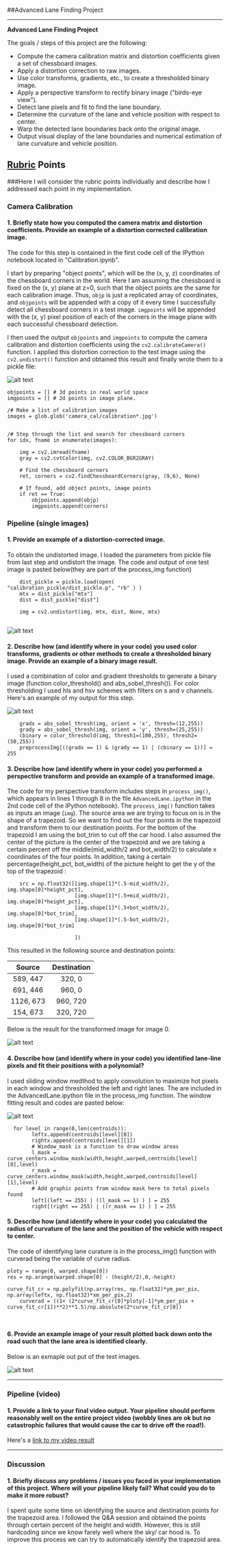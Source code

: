 ##Advanced Lane Finding Project

---

**Advanced Lane Finding Project**

The goals / steps of this project are the following:

* Compute the camera calibration matrix and distortion coefficients given a set of chessboard images.
* Apply a distortion correction to raw images.
* Use color transforms, gradients, etc., to create a thresholded binary image.
* Apply a perspective transform to rectify binary image ("birds-eye view").
* Detect lane pixels and fit to find the lane boundary.
* Determine the curvature of the lane and vehicle position with respect to center.
* Warp the detected lane boundaries back onto the original image.
* Output visual display of the lane boundaries and numerical estimation of lane curvature and vehicle position.

[//]: # (Image References)

[image1]: ./output_images/undistorted.png "Undistorted"
[image2]: ./output_images/undistort5.jpg "Road Transformed"
[image3]: ./output_images/threshold0.jpg "Threshold"
[image4]: ./output_images/track0.jpg "Warp"
[image5]: ./output_images/fit0.jpg "Fit Visual"
[image6]: ./output_images/fin0.jpg "Output"
[image7]: ./output_images/warped.jpg "Warped"
[image8]: ./output_images/fin0.jpg "Final"

[video1]: ./dummy.mp4 "Video"

## [Rubric](https://review.udacity.com/#!/rubrics/571/view) Points
###Here I will consider the rubric points individually and describe how I addressed each point in my implementation.  



### Camera Calibration

#### 1. Briefly state how you computed the camera matrix and distortion coefficients. Provide an example of a distortion corrected calibration image.

The code for this step is contained in the first code cell of the IPython notebook located in "Calibration.ipynb".  

I start by preparing "object points", which will be the (x, y, z) coordinates of the chessboard corners in the world. Here I am assuming the chessboard is fixed on the (x, y) plane at z=0, such that the object points are the same for each calibration image.  Thus, `objp` is just a replicated array of coordinates, and `objpoints` will be appended with a copy of it every time I successfully detect all chessboard corners in a test image.  `imgpoints` will be appended with the (x, y) pixel position of each of the corners in the image plane with each successful chessboard detection.  

I then used the output `objpoints` and `imgpoints` to compute the camera calibration and distortion coefficients using the `cv2.calibrateCamera()` function.  I applied this distortion correction to the test image using the `cv2.undistort()` function and obtained this result and finally wrote them to a pickle file: 

![alt text][image1]

```
objpoints = [] # 3d points in real world space
imgpoints = [] # 2d points in image plane.

/# Make a list of calibration images
images = glob.glob('camera_cal/calibration*.jpg')


/# Step through the list and search for chessboard corners
for idx, fname in enumerate(images):

    img = cv2.imread(fname)
    gray = cv2.cvtColor(img, cv2.COLOR_BGR2GRAY)

    # Find the chessboard corners
    ret, corners = cv2.findChessboardCorners(gray, (9,6), None)

    # If found, add object points, image points
    if ret == True:
        objpoints.append(objp)
        imgpoints.append(corners)
```

### Pipeline (single images)

#### 1. Provide an example of a distortion-corrected image.

To obtain the undistorted image. I loaded the parameters from pickle file from last step and undistort the image. The code and output of one test image is pasted below(they are part of the process_img function)

```
	dist_pickle = pickle.load(open( "calibration_pickle/dist_pickle.p", "rb" ) )
    mtx = dist_pickle["mtx"]
    dist = dist_pickle["dist"]

    img = cv2.undistort(img, mtx, dist, None, mtx)
    
```
![alt text][image2]
#### 2. Describe how (and identify where in your code) you used color transforms, gradients or other methods to create a thresholded binary image.  Provide an example of a binary image result.
I used a combination of color and gradient thresholds to generate a binary image (function color_threshold() and abs_sobel_thresh()).  For color thresholding I used hls and hsv schemes with filters on s and v channels. Here's an example of my output for this step.  

![alt text][image3]

```
	gradx = abs_sobel_thresh(img, orient = 'x', thresh=(12,255))
    grady = abs_sobel_thresh(img, orient = 'y', thresh=(25,255))
    cbinary = color_threshold(img, thresh1=(100,255), thresh2=(50,255))
    preprocessImg[((gradx == 1) & (grady == 1) | (cbinary == 1))] = 255

```

#### 3. Describe how (and identify where in your code) you performed a perspective transform and provide an example of a transformed image.

The code for my perspective transform includes steps in `process_img()`, which appears in lines 1 through 8 in the file `AdvancedLane.ipython`  in the 2nd code cell of the IPython notebook).  The `process_img()` function takes as inputs an image (`img`).  The source area we are trying to focus on is in the shape of a trapezoid. So we want to find out the four points in the trapezoid and transform them to our destination points. For the bottom of the trapezoid I am using the bot_trim to cut off the car hood. I also assumed the center of the picture is the center of the trapezoid and we are taking a certain percent off the middle(mid_width/2 and bot_width/2) to calculate x coordinates  of the four points. In addition, taking a certain percentage(height_pct, bot_width) of the picture height to get the y of the top of the trapezoid  :

```
    src = np.float32([[img.shape[1]*(.5-mid_width/2), img.shape[0]*height_pct], 
                      [img.shape[1]*(.5+mid_width/2), img.shape[0]*height_pct],
                      [img.shape[1]*(.5+bot_width/2), img.shape[0]*bot_trim],
                      [img.shape[1]*(.5-bot_width/2), img.shape[0]*bot_trim]
                      
                      ])

```
This resulted in the following source and destination points:

| Source        | Destination   | 
|:-------------:|:-------------:| 
| 589, 447      | 320, 0        | 
| 691, 446      | 960, 0      |
| 1126, 673     | 960, 720      |
| 154, 673      | 320, 720        |

Below is the result for the transformed image for image 0.

![alt text][image4]

#### 4. Describe how (and identify where in your code) you identified lane-line pixels and fit their positions with a polynomial?

I used sliding window medthod to apply convolution to maximize hot pixels in each window and thresholded the left and right lanes. The are included in the AdvancedLane.ipython file in the process_img function. The window fitting result and codes are pasted below:

![alt text][image5]


```
  for level in range(0,len(centroids)):
        leftx.append(centroids[level][0])
        rightx.append(centroids[level][1])
        # Window_mask is a function to draw window areas
        l_mask = curve_centers.window_mask(width,height,warped,centroids[level][0],level)
        r_mask = curve_centers.window_mask(width,height,warped,centroids[level][1],level)
        # Add graphic points from window mask here to total pixels found 
        left[(left == 255) | ((l_mask == 1) ) ] = 255
        right[(right == 255) | ((r_mask == 1) ) ] = 255

```



#### 5. Describe how (and identify where in your code) you calculated the radius of curvature of the lane and the position of the vehicle with respect to center.

The code of identifying lane curature is in the process_img() function with curverad being the variable of curve radius.


```
ploty = range(0, warped.shape[0])
res = np.arange(warped.shape[0] - (height/2),0,-height)

curve_fit_cr = np.polyfit(np.array(res, np.float32)*ym_per_pix, np.array(leftx, np.float32)*xm_per_pix,2)
    curverad = ((1+ (2*curve_fit_cr[0]*ploty[-1]*ym_per_pix + curve_fit_cr[1])**2)**1.5)/np.absolute(2*curve_fit_cr[0])
    
    
```



#### 6. Provide an example image of your result plotted back down onto the road such that the lane area is identified clearly.
Below is an exmaple out put of the test images.

![alt text][image6]

---

### Pipeline (video)

#### 1. Provide a link to your final video output.  Your pipeline should perform reasonably well on the entire project video (wobbly lines are ok but no catastrophic failures that would cause the car to drive off the road!).

Here's a [link to my video result](https://youtu.be/APdTBTu8Vvw)

---

### Discussion

#### 1. Briefly discuss any problems / issues you faced in your implementation of this project.  Where will your pipeline likely fail?  What could you do to make it more robust?

I spent quite some time on identifying the source and destination points for the trapezoid area. I followed the Q&A session and obtained the points through certain percent of the height and width. However, this is still hardcoding since  we know farely well where the sky/ car hood is. To improve this process we can try to automatically identify the trapezoid area.

